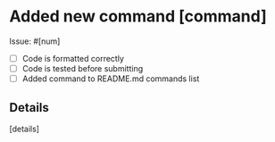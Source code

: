 # Added new command [command]

Issue: #[num]

- [ ] Code is formatted correctly
- [ ] Code is tested before submitting
- [ ] Added command to README.md commands list

## Details

[details]
